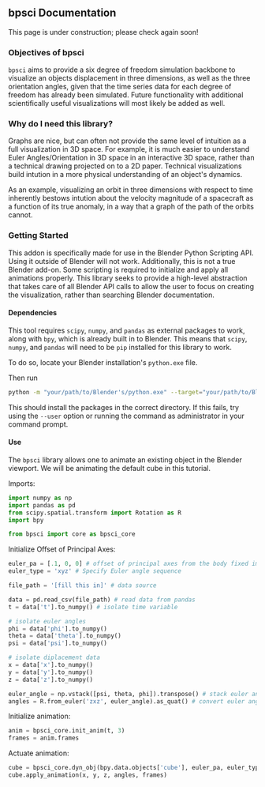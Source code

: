 ## bpsci Documentation

This page is under construction; please check again soon!

### Objectives of bpsci
```bpsci``` aims to provide a six degree of freedom simulation backbone to visualize an objects displacement in three dimensions, as well as the three orientation angles, given that the time series data for each degree of freedom has already been simulated. Future functionality with additional scientifically useful visualizations will most likely be added as well.

### Why do I need this library?
Graphs are nice, but can often not provide the same level of intuition as a full visualization in 3D space. For example, it is much easier to understand Euler Angles/Orientation in 3D space in an interactive 3D space, rather than a technical drawing projected on to a 2D paper. Technical visualizations build intution in a more physical understanding of an object's dynamics. 

As an example, visualizing an orbit in three dimensions with respect to time inherently bestows intution about the velocity magnitude of a spacecraft as a function of its true anomaly, in a way that a graph of the path of the orbits cannot.

### Getting Started
This addon is specifically made for use in the Blender Python Scripting API. Using it outside of Blender will not work. Additionally, this is not a true Blender add-on. Some scripting is required to initialize and apply all animations properly. This library seeks to provide a high-level abstraction that takes care of all Blender API calls to allow the user to focus on creating the visualization, rather than searching Blender documentation.

#### Dependencies
This tool requires ```scipy```, ```numpy```, and ```pandas``` as external packages to work, along with ```bpy```, which is already built in to Blender. This means that ```scipy```, ```numpy```, and ```pandas``` will need to be ``pip`` installed for this library to work. 

To do so, locate your Blender installation's ```python.exe``` file. 

Then run
```bash
python -m "your/path/to/Blender's/python.exe" --target="your/path/to/Blender's/site-packages" pip install numpy scipy pandas bpsci
```

This should install the packages in the correct directory. If this fails, try using the ``--user`` option or running the command as administrator in your command prompt.

#### Use

The ```bpsci``` library allows one to animate an existing object in the Blender viewport. We will be animating the default cube in this tutorial.

Imports:
```python
import numpy as np
import pandas as pd       
from scipy.spatial.transform import Rotation as R
import bpy

from bpsci import core as bpsci_core
```

Initialize Offset of Principal Axes:
```python
euler_pa = [.1, 0, 0] # offset of principal axes from the body fixed imported axes as an Euler angle triple
euler_type = 'xyz' # Specify Euler angle sequence
````

```python
file_path = '[fill this in]' # data source

data = pd.read_csv(file_path) # read data from pandas
t = data['t'].to_numpy() # isolate time variable

# isolate euler angles
phi = data['phi'].to_numpy()
theta = data['theta'].to_numpy()
psi = data['psi'].to_numpy()

# isolate diplacement data
x = data['x'].to_numpy()
y = data['y'].to_numpy()
z = data['z'].to_numpy()

euler_angle = np.vstack([psi, theta, phi]).transpose() # stack euler angle columns into column of euler angle triples
angles = R.from_euler('zxz', euler_angle).as_quat() # convert euler angle triples into quaternions
```

Initialize animation:
```python
anim = bpsci_core.init_anim(t, 3)
frames = anim.frames
```

Actuate animation:
```python
cube = bpsci_core.dyn_obj(bpy.data.objects['cube'], euler_pa, euler_type, None)   
cube.apply_animation(x, y, z, angles, frames)
```


